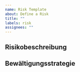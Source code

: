 ```yaml
---
name: Risk Template
about: Define a Risk
title: ""
labels: risk
assignees: ""
---
```


## Risikobeschreibung

<!-- Inhalt -->

## Bewältigungsstrategie

<!-- Inhalt -->
